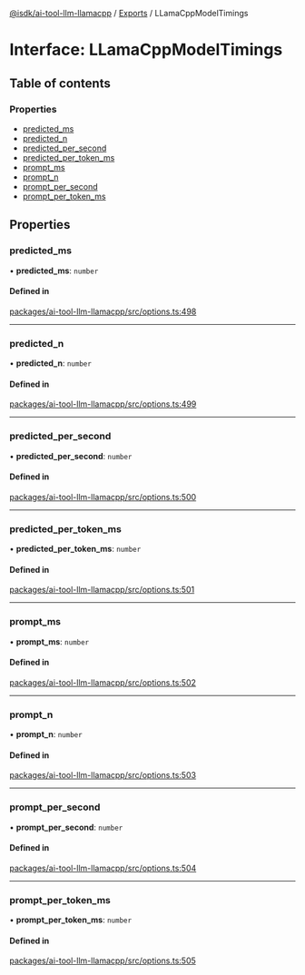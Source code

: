 [@isdk/ai-tool-llm-llamacpp](../README.md) / [Exports](../modules.md) / LLamaCppModelTimings

# Interface: LLamaCppModelTimings

## Table of contents

### Properties

- [predicted\_ms](LLamaCppModelTimings.md#predicted_ms)
- [predicted\_n](LLamaCppModelTimings.md#predicted_n)
- [predicted\_per\_second](LLamaCppModelTimings.md#predicted_per_second)
- [predicted\_per\_token\_ms](LLamaCppModelTimings.md#predicted_per_token_ms)
- [prompt\_ms](LLamaCppModelTimings.md#prompt_ms)
- [prompt\_n](LLamaCppModelTimings.md#prompt_n)
- [prompt\_per\_second](LLamaCppModelTimings.md#prompt_per_second)
- [prompt\_per\_token\_ms](LLamaCppModelTimings.md#prompt_per_token_ms)

## Properties

### predicted\_ms

• **predicted\_ms**: `number`

#### Defined in

[packages/ai-tool-llm-llamacpp/src/options.ts:498](https://github.com/isdk/ai-tool-llm-llamacpp.js/blob/1c724f8c56dc260440585436fef0a9788b28f62d/src/options.ts#L498)

___

### predicted\_n

• **predicted\_n**: `number`

#### Defined in

[packages/ai-tool-llm-llamacpp/src/options.ts:499](https://github.com/isdk/ai-tool-llm-llamacpp.js/blob/1c724f8c56dc260440585436fef0a9788b28f62d/src/options.ts#L499)

___

### predicted\_per\_second

• **predicted\_per\_second**: `number`

#### Defined in

[packages/ai-tool-llm-llamacpp/src/options.ts:500](https://github.com/isdk/ai-tool-llm-llamacpp.js/blob/1c724f8c56dc260440585436fef0a9788b28f62d/src/options.ts#L500)

___

### predicted\_per\_token\_ms

• **predicted\_per\_token\_ms**: `number`

#### Defined in

[packages/ai-tool-llm-llamacpp/src/options.ts:501](https://github.com/isdk/ai-tool-llm-llamacpp.js/blob/1c724f8c56dc260440585436fef0a9788b28f62d/src/options.ts#L501)

___

### prompt\_ms

• **prompt\_ms**: `number`

#### Defined in

[packages/ai-tool-llm-llamacpp/src/options.ts:502](https://github.com/isdk/ai-tool-llm-llamacpp.js/blob/1c724f8c56dc260440585436fef0a9788b28f62d/src/options.ts#L502)

___

### prompt\_n

• **prompt\_n**: `number`

#### Defined in

[packages/ai-tool-llm-llamacpp/src/options.ts:503](https://github.com/isdk/ai-tool-llm-llamacpp.js/blob/1c724f8c56dc260440585436fef0a9788b28f62d/src/options.ts#L503)

___

### prompt\_per\_second

• **prompt\_per\_second**: `number`

#### Defined in

[packages/ai-tool-llm-llamacpp/src/options.ts:504](https://github.com/isdk/ai-tool-llm-llamacpp.js/blob/1c724f8c56dc260440585436fef0a9788b28f62d/src/options.ts#L504)

___

### prompt\_per\_token\_ms

• **prompt\_per\_token\_ms**: `number`

#### Defined in

[packages/ai-tool-llm-llamacpp/src/options.ts:505](https://github.com/isdk/ai-tool-llm-llamacpp.js/blob/1c724f8c56dc260440585436fef0a9788b28f62d/src/options.ts#L505)
